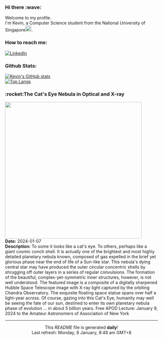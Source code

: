 <h3>Hi there :wave:</h3>

Welcome to my profile.   
I'm Kevin, a Computer Science student from the National University of Singapore<img src="https://img.icons8.com/color/96/000000/singapore-circular.png" width="20px"/>.</p>

<h3>How to reach me: </h3>
<a href="https://www.linkedin.com/in/kevin-foong/"><img alt="LinkedIn" src="https://img.shields.io/badge/linkedin-%230077B5.svg?&style=for-the-badge&logo=linkedin&logoColor=white" /></a> 

<h3>Github Stats: </h3> 

[![Kevin's GitHub stats](https://github-readme-stats.vercel.app/api?username=kevin9foong&theme=tokyonight)](https://github.com/anuraghazra/github-readme-stats) <br/>
[![Top Langs](https://github-readme-stats.vercel.app/api/top-langs/?username=kevin9foong&layout=compact&theme=tokyonight)](https://github.com/anuraghazra/github-readme-stats)

<h3>:rocket:The Cat&#39;s Eye Nebula in Optical and X-ray</h3> 
<img width="450" src="https:&#x2F;&#x2F;apod.nasa.gov&#x2F;apod&#x2F;image&#x2F;2401&#x2F;CatsEye_HubblePohl_1278.jpg" /><br/>
<b>Date:</b> 2024-01-07<br/>
<b>Description:</b> To some it looks like a cat&#39;s eye. To others, perhaps like a giant cosmic conch shell.  It is actually one of the brightest and most highly detailed planetary nebula known, composed of gas expelled in the brief yet glorious phase near the end of life of a Sun-like star. This nebula&#39;s dying central star may have produced the outer circular concentric shells by shrugging off outer layers in a series of regular convulsions. The formation of the beautiful, complex-yet-symmetric inner structures, however, is not well understood. The featured image is a composite of a digitally sharpened Hubble Space Telescope image with X-ray light captured by the orbiting Chandra Observatory.  The exquisite floating space statue spans over half a light-year across. Of course, gazing into this Cat&#39;s Eye, humanity may well be seeing the fate of our sun, destined to enter its own planetary nebula phase of evolution ... in about 5 billion years.   Free APOD Lecture: January 9, 2024 to the Amateur Astronomers of Association of New York<br/>

------------
<p align="center">This <i>README</i> file is generated <b>daily</b>!</br>
Last refresh: Monday, 8 January, 8:48 am GMT+8<br />